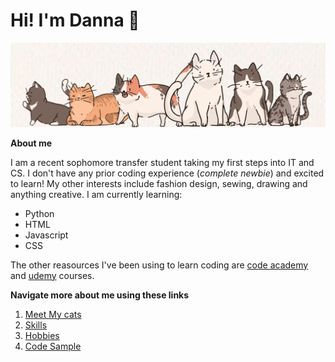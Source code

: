 <!-- Headings -->
# Hi! I'm Danna :mushroom:
![cat.png](cat.png)

**About me**
<!-- paragraph -->
I am a recent sophomore transfer student taking my first steps into IT and CS. I don't have any prior coding experience (_complete newbie_) and excited to learn! My other interests include fashion design, sewing, drawing and anything creative. 
I am currently learning: 
* Python
* HTML
* Javascript 
* CSS 

The other reasources I've been using to learn coding are [code academy](https://www.codecademy.com/learn) and [udemy](https://www.udemy.com/) courses.

**Navigate more about me using these links**
<!-- OL -->
1. [Meet My cats](./Meet_My_Cats.md)
2. [Skills](./skills.md)
3. [Hobbies](./hobbies.md)
4. [Code Sample](./code_sample.md)





